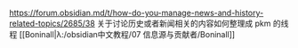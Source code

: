 https://forum.obsidian.md/t/how-do-you-manage-news-and-history-related-topics/2685/38 
关于讨论历史或者新闻相关的内容如何整理成 pkm 的线程
[[Boninall|λ:/obsidian中文教程/07 信息源与贡献者/Boninall]]